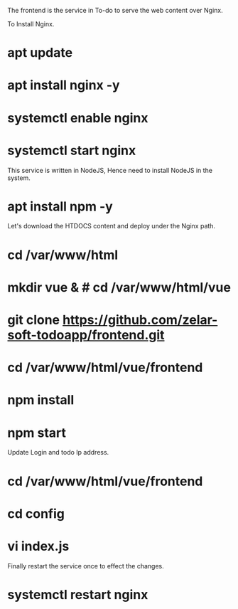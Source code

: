 
The frontend is the service in To-do to serve the web content over Nginx.

To Install Nginx.
# apt update
# apt install nginx -y
# systemctl enable nginx
# systemctl start nginx

This service is written in NodeJS, Hence need to install NodeJS in the system.
# apt install npm -y

Let's download the HTDOCS content and deploy under the Nginx path.
# cd /var/www/html
# mkdir vue & # cd /var/www/html/vue
# git clone https://github.com/zelar-soft-todoapp/frontend.git
# cd /var/www/html/vue/frontend
# npm install
# npm start

Update Login and todo Ip address.
# cd /var/www/html/vue/frontend
# cd config
# vi index.js

Finally restart the service once to effect the changes.
# systemctl restart nginx
